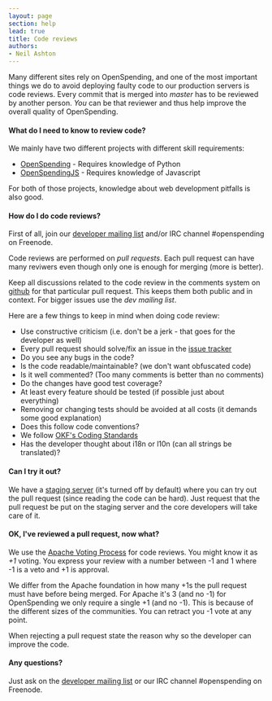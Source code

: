 ```yaml
---
layout: page
section: help
lead: true
title: Code reviews
authors:
- Neil Ashton
---
```

Many different sites rely on OpenSpending, and one of the most important things we do to avoid deploying faulty code to our production servers is code reviews. Every commit that is merged into *master* has to be reviewed by another person. *You* can be that reviewer and thus help improve the overall quality of OpenSpending.

#### What do I need to know to review code?

We mainly have two different projects with different skill requirements:

* [OpenSpending](http://github.com/openspending/openspending) - Requires knowledge of Python
* [OpenSpendingJS](http://github.com/openspending/openspendingjs) - Requires knowledge of Javascript

For both of those projects, knowledge about web development pitfalls is also good.

#### How do I do code reviews?

First of all, join our [developer mailing list](http://lists.okfn.org/mailman/listinfo/openspending-dev) and/or IRC channel #openspending on Freenode.

Code reviews are performed on *pull requests*. Each pull request can have many reviwers even though only one is enough for merging (more is better).

Keep all discussions related to the code review in the comments system on [github](http://github.com) for that particular pull request. This keeps them both public and in context. For bigger issues use the *dev mailing list*.

Here are a few things to keep in mind when doing code review:

* Use constructive criticism (i.e. don't be a jerk - that goes for the developer as well)
* Every pull request should solve/fix an issue in the [issue tracker](http://github.com/openspending/openspending/issues/)
* Do you see any bugs in the code?
* Is the code readable/maintainable? (we don't want obfuscated code)
* Is it well commented? (Too many comments is better than no comments)
* Do the changes have good test coverage?
* At least every feature should be tested (if possible just about everything)
* Removing or changing tests should be avoided at all costs (it demands some good explanation)
* Does this follow code conventions?
* We follow [OKF's Coding Standards](http://wiki.okfn.org/Coding_Standards)
* Has the developer thought about i18n or l10n (can all strings be translated)?

#### Can I try it out?

We have a [staging server](http://staging.openspending.org) (it's turned off by default) where you can try out the pull request (since reading the code can be hard). Just request that the pull request be put on the staging server and the core developers will take care of it.

#### OK, I've reviewed a pull request, now what?

We use the [Apache Voting Process](http://apache.org/foundation/voting.html) for code reviews. You might know it as *+1* voting. You express your review with a number between -1 and 1 where -1 is a veto and +1 is approval.

We differ from the Apache foundation in how many +1s the pull request must have before being merged. For Apache it's 3 (and no -1) for OpenSpending we only require a single +1 (and no -1). This is because of the different sizes of the communities. You can retract you -1 vote at any point.

When rejecting a pull request state the reason why so the developer can improve the code.

#### Any questions?

Just ask on the [developer mailing list](http://lists.okfn.org/mailman/listinfo/openspending-dev) or our IRC channel #openspending on Freenode.
